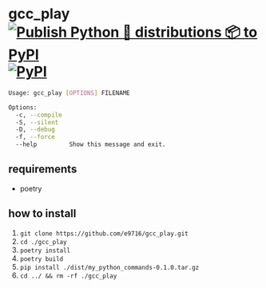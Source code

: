 # gcc_play  [![Publish Python 🐍 distributions 📦 to PyPI](https://github.com/e9716/gcc_play/actions/workflows/publish.yml/badge.svg)](https://github.com/e9716/gcc_play/actions/workflows/publish.yml) [![PyPI](https://img.shields.io/pypi/v/gcc-play)](https://pypi.org/project/gcc-play/)

```bash
Usage: gcc_play [OPTIONS] FILENAME

Options:
  -c, --compile
  -S, --silent
  -D, --debug
  -f, --force
  --help         Show this message and exit.
```

## requirements

- poetry

## how to install

1. `git clone https://github.com/e9716/gcc_play.git`
2. `cd ./gcc_play`
3. `poetry install`
4. `poetry build`
5. `pip install ./dist/my_python_commands-0.1.0.tar.gz`
6. `cd ../ && rm -rf ./gcc_play`
